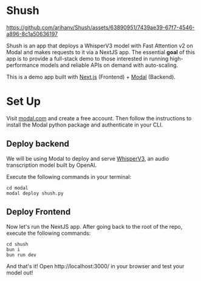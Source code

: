# Shush

https://github.com/arihanv/Shush/assets/63890951/7439ae39-67f7-4546-a896-8c1a50636197


Shush is an app that deploys a WhisperV3 model with Fast Attention v2 on Modal and makes requests to it via a NextJS app. The essential **goal** of this app is to provide a full-stack demo to those interested in running high-performance models and reliable APIs on demand with auto-scaling.

This is a demo app built with [Next.js](https://nextjs.org/) (Frontend) + [Modal](https://modal.com/) (Backend).

# Set Up
Visit [modal.com](https://modal.com/) and create a free account. Then follow the instructions to install the Modal python package and authenticate in your CLI.

## Deploy backend
We will be using Modal to deploy and serve [WhisperV3](https://github.com/openai/whisper), an audio transcription model built by OpenAI.

Execute the following commands in your terminal:
```
cd modal
modal deploy shush.py
```

## Deploy Frontend
Now let's run the NextJS app. After going back to the root of the repo, execute the following commands:
```
cd shush
bun i
bun run dev
```

And that's it! Open http://localhost:3000/ in your browser and test your model out!
